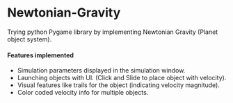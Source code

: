 # Newtonian-Gravity
Trying python Pygame library by implementing Newtonian Gravity (Planet object system).

#### Features implemented
* Simulation parameters displayed in the simulation window.
* Launching objects with UI. (Click and Slide to place object with velocity).
* Visual features like trails for the object (indicating velocity magnitude).
* Color coded velocity info for multiple objects.


